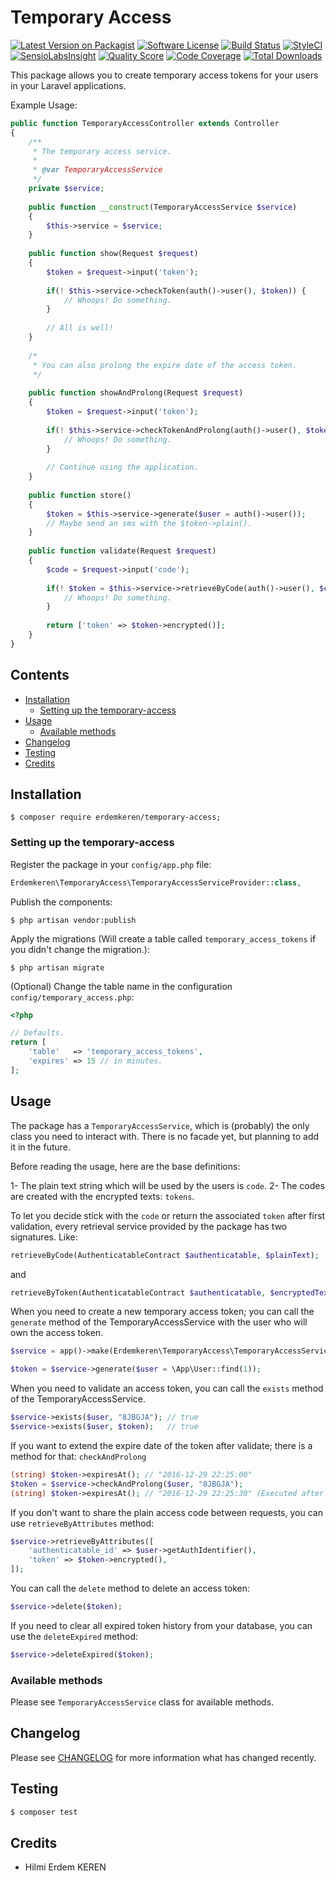 # Temporary Access

[![Latest Version on Packagist](https://img.shields.io/packagist/v/erdemkeren/temporary-access.svg?style=flat-square)](https://packagist.org/packages/erdemkeren/temporary-access)
[![Software License](https://img.shields.io/badge/license-MIT-brightgreen.svg?style=flat-square)](LICENSE.md)
[![Build Status](https://img.shields.io/travis/erdemkeren/temporary-access/master.svg?style=flat-square)](https://travis-ci.org/erdemkeren/temporary-access)
[![StyleCI](https://styleci.io/repos/77648231/shield?branch=master)](https://styleci.io/repos/77648231)
[![SensioLabsInsight](https://img.shields.io/sensiolabs/i/projects/2caf0c8e-2f92-4b09-851a-873989dbe0ee.svg?style=flat-square)](https://insight.sensiolabs.com/projects/projects/2caf0c8e-2f92-4b09-851a-873989dbe0ee)
[![Quality Score](https://img.shields.io/scrutinizer/g/erdemkeren/temporary-access.svg?style=flat-square)](https://scrutinizer-ci.com/g/erdemkeren/temporary-access)
[![Code Coverage](https://img.shields.io/scrutinizer/coverage/g/erdemkeren/temporary-access/master.svg?style=flat-square)](https://scrutinizer-ci.com/g/erdemkeren/temporary-access/?branch=master)
[![Total Downloads](https://img.shields.io/packagist/dt/erdemkeren/temporary-access.svg?style=flat-square)](https://packagist.org/packages/erdemkeren/temporary-access)

This package allows you to create temporary access tokens for your users in your Laravel applications.

Example Usage:

```php
public function TemporaryAccessController extends Controller
{
    /**
     * The temporary access service.
     *
     * @var TemporaryAccessService
     */
    private $service;
    
    public function __construct(TemporaryAccessService $service)
    {
        $this->service = $service;
    }
    
    public function show(Request $request)
    {
        $token = $request->input('token');
        
        if(! $this->service->checkToken(auth()->user(), $token)) {
            // Whoops! Do something.
        }
        
        // All is well!
    }
    
    /*
     * You can also prolong the expire date of the access token.
     */
    
    public function showAndProlong(Request $request)
    {
        $token = $request->input('token');
        
        if(! $this->service->checkTokenAndProlong(auth()->user(), $token)) {
            // Whoops! Do something.
        }
        
        // Continue using the application.
    }
    
    public function store()
    {
        $token = $this->service->generate($user = auth()->user());
        // Maybe send an sms with the $token->plain().
    }
    
    public function validate(Request $request)
    {
        $code = $request->input('code');
        
        if(! $token = $this->service->retrieveByCode(auth()->user(), $code)) {
            // Whoops! Do something.
        }
        
        return ['token' => $token->encrypted()];
    }
}
```

## Contents

- [Installation](#installation)
	- [Setting up the temporary-access](#setting-up-the-temporary-access)
- [Usage](#usage)
	- [Available methods](#available-methods)
- [Changelog](#changelog)
- [Testing](#testing)
- [Credits](#credits)


## Installation

```
$ composer require erdemkeren/temporary-access;
```

### Setting up the temporary-access

Register the package in your `config/app.php` file:

```php
Erdemkeren\TemporaryAccess\TemporaryAccessServiceProvider::class,
```

Publish the components:

```
$ php artisan vendor:publish
```

Apply the migrations (Will create a table called `temporary_access_tokens` if you didn't change the migration.):

```
$ php artisan migrate
```

(Optional) Change the table name in the configuration `config/temporary_access.php`:

```php
<?php

// Defaults.
return [
    'table'   => 'temporary_access_tokens',
    'expires' => 15 // in minutes.
];

```

## Usage

The package has a `TemporaryAccessService`, which is (probably) the only class you need to interact with. There is no facade yet, but planning to add it in the future.

Before reading the usage, here are the base definitions:

1- The plain text string which will be used by the users is `code`. 
2- The codes are created with the encrypted texts: `tokens`.

To let you decide stick with the `code` or return the associated `token` after first validation, every retrieval service provided by the package has two signatures. Like:
```php
retrieveByCode(AuthenticatableContract $authenticatable, $plainText);
```

and

```php
retrieveByToken(AuthenticatableContract $authenticatable, $encryptedText);
```

When you need to create a new temporary access token; you can call the `generate` method of the TemporaryAccessService with the user who will own the access token.

```php
$service = app()->make(Erdemkeren\TemporaryAccess\TemporaryAccessService::class);

$token = $service->generate($user = \App\User::find(1));
```

When you need to validate an access token, you can call the `exists` method of the TemporaryAccessService.

```php
$service->exists($user, "8JBGJA"); // true
$service->exists($user, $token);   // true
```

If you want to extend the expire date of the token after validate; there is a method for that: `checkAndProlong` 

```php
(string) $token->expiresAt(); // "2016-12-29 22:25:00"
$token = $service->checkAndProlong($user, "8JBGJA");
(string) $token->expiresAt(); // "2016-12-29 22:25:30" (Executed after 30 seconds.)
```

If you don't want to share the plain access code between requests, you can use `retrieveByAttributes` method:

```php
$service->retrieveByAttributes([
    'authenticatable_id' => $user->getAuthIdentifier(),
    'token' => $token->encrypted(),
]);
```

You can call the `delete` method to delete an access token:
```php
$service->delete($token);
```

If you need to clear all expired token history from your database, you can use the `deleteExpired` method:

```php
$service->deleteExpired($token);
```


### Available methods

Please see `TemporaryAccessService` class for available methods.


## Changelog

Please see [CHANGELOG](CHANGELOG.md) for more information what has changed recently.

## Testing

``` bash
$ composer test
```

## Credits

- Hilmi Erdem KEREN
